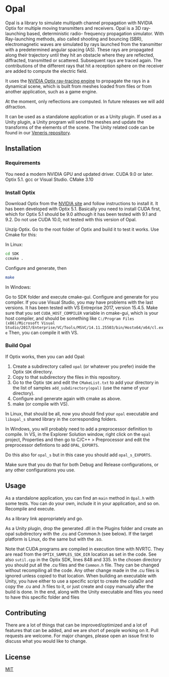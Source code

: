 # Opal

Opal is a library to simulate multipath channel propagation with NVIDIA Optix for multiple moving transmitters and receivers.
Opal is a 3D ray-launching based, deterministic radio-
frequency propagation simulator. With Ray-launching methods, 
also called shooting and bouncing (SBR), electromagnetic waves are simulated by rays launched from
the transmitter with a predetermined angular spacing (AS).
These rays are propagated along their trajectory until they hit
an obstacle where they are reflected, diffracted, transmitted
or scattered. Subsequent rays are traced again. The contributions of the different rays that hit a reception sphere on
the receiver are added to compute the electric field. 

It uses the [NVIDIA Optix ray-tracing engine](https://developer.nvidia.com/optix) to propagate the rays in a 
dynamical scene, 
which is built from meshes loaded from files or from another application, such 
as a game engine.

At the moment, only reflections are computed. In future releases we will add difraction.



It can be used as a standalone application or as a Unity plugin. If used as
a Unity plugin, a Unity program will send the meshes and update the transforms 
of the elements of the scene. The Unity related code can be found in 
our   [Veneris repository](https://gitlab.com/esteban.egea/veneris).

## Installation

### Requirements
You need a modern NVIDIA GPU and updated driver.  CUDA 9.0 or later. Optix 5.1. gcc or Visual Studio.
CMake 3.10

### Install Optix
Download Optix from the [NVIDIA site](https://developer.nvidia.com/optix) and 
follow instructions to install it. It has been developed with Optix 5.1.
Basically you need to install CUDA first, which for Optix 5.1 should be 9.0 
although it has been tested with 9.1 and 9.2. Do not use CUDA 10.0, not tested 
with this version of Opal.

Unzip Optix. Go to the root folder of Optix and build it to test it works. Use Cmake for this:

In Linux: 
```bash
cd SDK
ccmake .
```
Configure and generate, then
```bash
make
```

In Windows:

Go to SDK folder and execute cmake-gui. Configure and generate for you compiler. If you use Visual Studio, you 
may have problems with the last versions. It has been tested with VS Entreprise 2017, version 15.4.5.
Make sure that you set `CUDA_HOST_COMPILER` variable in cmake-gui, which is your host compiler, and should be something like `C:/Program Files (x86)/Microsoft Visual Studio/2017/Enterprise/VC/Tools/MSVC/14.11.25503/bin/Hostx64/x64/cl.exe`
Then, you can compile it with VS.

### Build Opal

If Optix works, then you can add Opal:
1. Create a subdirectory called `opal` (or whatever you prefer) inside the Optix `SDK` directory.
2. Copy to that subdirectory the files in this repository.
3. Go to the Optix `SDK` and edit the `CMakeList.txt` to add your directory in the list of samples `add_subdirectory(opal)` (use the name of your directory).
4. Configure and generate again with cmake as above.
5. make (or compile with VS).

In Linux, that should be all, now you should find your `opal` executable and `libopal_s` shared library in the corresponding folders.

In Windows, you will probably need to add a preprocessor definition to compile. In VS, in the Explorer Solution window, right click on the `opal` project, Properties and then go to C/C++ > Preprocessor and edit the preprocessor defintions to add `OPAL_EXPORTS`.

Do this also for `opal_s` but in this case you should add `opal_s_EXPORTS`. 

Make sure that you do that for both Debug and Release configurations, or any other configurations you use.


## Usage
As a standalone application, you can find an `main` method in `Opal.h` with some tests. You can do your own, include it in your application, and 
so on. Recompile and execute. 

As a library link appropriately and go. 

As a Unity plugin, drop the generated .dll in the Plugins folder and create an opal subdirectory with the .cu and Common.h (see below). If the target platform is Linux, do the same but with the .so.

Note that CUDA programs are compiled in execution time with NVRTC. They are read from the `OPTIX_SAMPLES_SDK_DIR` location as set in the code. See also `sutil.cpp` in the Optix SDK, lines 848 and 335.
In the chosen directory you should put all the .cu files and the `Common.h` file. They can be changed without recompiling all the code.
Any other change made in the .cu files is ignored unless copied to that location.
When building an executable with Unity, you have either to use a specific script to create the cudaDir and copy the .cu and .h files to it, or just create and copy manually after the build is done. In the end, along with the Unity executable and files you need to have this specific folder and files 



## Contributing
There are a lot of things that can be improved/optimized and a lot of features that can be added, and we are short of people working on it. Pull requests are welcome. For major changes, please open an issue first to discuss what you would like to change.


## License
[MIT](https://choosealicense.com/licenses/mit/)